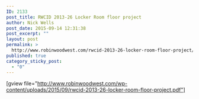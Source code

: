 ```yaml
---
ID: 2133
post_title: RWCID 2013-26 Locker Room floor project
author: Nick Wells
post_date: 2015-09-14 12:31:38
post_excerpt: ""
layout: post
permalink: >
  http://www.robinwoodwest.com/rwcid-2013-26-locker-room-floor-project/
published: true
category_sticky_post:
  - "0"
---
```

[gview file="http://www.robinwoodwest.com/wp-content/uploads/2015/09/rwcid-2013-26-locker-room-floor-project.pdf"]